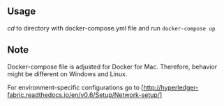 ## Usage
*cd* to directory with docker-compose.yml file and run `docker-compose up`

## Note

Docker-compose file is adjusted for Docker for Mac. Therefore, behavior might be different on Windows and Linux.

For environment-specific configurations go to [http://hyperledger-fabric.readthedocs.io/en/v0.6/Setup/Network-setup/]
